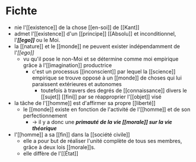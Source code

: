 # Fichte

- nie l'[[existence]] de la chose [[en-soi]] de [[Kant]]
- admet l'[[existence]] d'un [[principe]] [[Absolu]] et inconditionnel, l'***[[ego]]*** ou le Moi.
- la [[nature]] et le [[monde]] ne peuvent exister indépendamment de l'*[[ego]]*
  - vu qu'il pose le non-Moi et se détermine comme moi empirique grâce à l'[[imagination]] productrice
    - c'est un processus [[inconscient]] par lequel la [[science]] empirique se trouve opposé à un [[monde]] de choses qui lui paraissent extérieures et autonomes
      - toutefois à travers des degrés de [[connaissance]] divers le [[sujet]] [[fini]] par se réapproprier l'[[objet]] visé
- la tâche de l'[[homme]] est d'affirmer sa propre [[liberté]]
  - le [[monde]] existe en fonction de l'activité de l'[[homme]] et de son perfectionnement
    - → il y a donc une ***primauté de la vie [[morale]] sur la vie théorique***
- l'[[homme]] a sa [[fin]] dans la [[société civile]]
  - elle a pour but de réaliser l'unité complète de tous ses membres, grâce à deux lois [[morale]]s.
  - elle diffère de l'[[État]]
